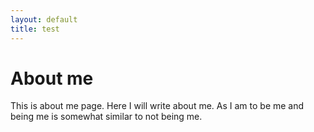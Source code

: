 ```yaml
---
layout: default
title: test
---
```


# About me

This is about me page. Here I will write about me. As I am to be me and being me is somewhat similar to not being me.
